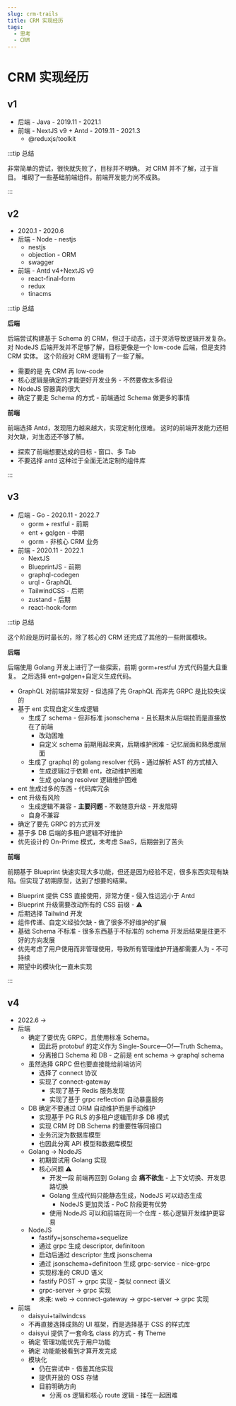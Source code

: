 ```yaml
---
slug: crm-trails
title: CRM 实现经历
tags:
  - 思考
  - CRM
---
```


# CRM 实现经历

## v1

- 后端 - Java - 2019.11 - 2021.1
- 前端 - NextJS v9 + Antd - 2019.11 - 2021.3
  - @reduxjs/toolkit

:::tip 总结

非常简单的尝试，很快就失败了，目标并不明确。
对 CRM 并不了解，过于盲目。
堆砌了一些基础前端组件。前端开发能力尚不成熟。

:::

## v2

- 2020.1 - 2020.6
- 后端 - Node - nestjs
  - nestjs
  - objection - ORM
  - swagger
- 前端 - Antd v4+NextJS v9
  - react-final-form
  - redux
  - tinacms

:::tip 总结

**后端**

后端尝试构建基于 Schema 的 CRM，但过于动态，过于灵活导致逻辑开发复杂。
对 NodeJS 后端开发并不足够了解，目标更像是一个 low-code 后端，但是支持 CRM 实体。
这个阶段对 CRM 逻辑有了一些了解。

- 需要的是 先 CRM 再 low-code
- 核心逻辑是确定的才能更好开发业务 - 不然要做太多假设
- NodeJS 容器真的很大
- 确定了要走 Schema 的方式 - 前端通过 Schema 做更多的事情

**前端**

前端选择 Antd，发现阻力越来越大，实现定制化很难。
这时的前端开发能力还相对欠缺，对生态还不够了解。

- 探索了前端想要达成的目标 - 窗口、多 Tab
- 不要选择 antd 这种过于全面无法定制的组件库

:::

## v3

- 后端 - Go - 2020.11 - 2022.7
  - gorm + restful - 前期
  - ent + gqlgen - 中期
  - gorm - 非核心 CRM 业务
- 前端 - 2020.11 - 2022.1
  - NextJS
  - BlueprintJS - 前期
  - graphql-codegen
  - urql - GraphQL
  - TailwindCSS - 后期
  - zustand - 后期
  - react-hook-form

:::tip 总结

这个阶段是历时最长的，除了核心的 CRM 还完成了其他的一些附属模块。

**后端**

后端使用 Golang 开发上进行了一些探索，前期 gorm+restful 方式代码量大且重复。
之后选择 ent+gqlgen+自定义生成代码。

- GraphQL 对前端非常友好 - 但选择了先 GraphQL 而非先 GRPC 是比较失误的
- 基于 ent 实现自定义生成逻辑
  - 生成了 schema - 但非标准 jsonschema - 且长期未从后端拉而是直接放在了前端
    - 改动困难
    - 自定义 schema 前期用起来爽，后期维护困难 - 记忆层面和熟悉度层面
  - 生成了 graphql 的 golang resolver 代码 - 通过解析 AST 的方式植入
    - 生成逻辑过于依赖 ent，改动维护困难
    - 生成 golang resolver 逻辑维护困难
- ent 生成过多的东西 - 代码库冗余
- ent 升级有风险
  - 生成逻辑不兼容 - **主要问题** - 不敢随意升级 - 开发阻碍
  - 自身不兼容
- 确定了要先 GRPC 的方式开发
- 基于多 DB 后端的多租户逻辑不好维护
- 优先设计的 On-Prime 模式，未考虑 SaaS，后期尝到了苦头

**前端**

前期基于 Blueprint 快速实现大多功能，但还是因为经验不足，很多东西实现有缺陷。但实现了初期原型，达到了想要的结果。

- Blueprint 提供 CSS 直接使用，非常方便 - 侵入性远远小于 Antd
- Blueprint 升级需要改动所有的 CSS 前缀 - ⚠️
- 后期选择 Tailwind 开发
- 组件传递、自定义经验欠缺 - 做了很多不好维护的扩展
- 基础 Schema 不标准 - 很多东西基于不标准的 schema 开发后结果是往更不好的方向发展
- 优先考虑了用户使用而非管理使用，导致所有管理维护开通都需要人为 - 不可持续
- 期望中的模块化一直未实现

:::

## v4

- 2022.6 ->
- 后端
  - 确定了要优先 GRPC，且使用标准 Schema。
    - 因此将 protobuf 的定义作为 Single-Source—Of—Truth Schema。
    - 分离接口 Schema 和 DB - 之前是 ent schema -> graphql schema
  - 虽然选择 GRPC 但也要直接能给前端访问
    - 选择了 connect 协议
    - 实现了 connect-gateway
      - 实现了基于 Redis 服务发现
      - 实现了基于 grpc reflection 自动暴露服务
  - DB 确定不要通过 ORM 自动维护而是手动维护
    - 实现基于 PG RLS 的多租户逻辑而非多 DB 模式
    - 实现 CRM 时 DB Schema 的重要性等同接口
    - 业务沉淀为数据库模型
    - 也因此分离 API 模型和数据库模型
  - Golang -> NodeJS
    - 初期尝试用 Golang 实现
    - 核心问题 ⚠️
      - 开发一段 前端再回到 Golang 会 **痛不欲生** - 上下文切换、开发思路切换
      - Golang 生成代码只能静态生成，NodeJS 可以动态生成
        - NodeJS 更加灵活 - PoC 阶段更有优势
      - 使用 NodeJS 可以和前端在同一个仓库 - 核心逻辑开发维护更容易
  - NodeJS
    - fastify+jsonschema+sequelize
    - 通过 grpc 生成 descriptor, definitoon
    - 启动后通过 descriptor 生成 jsonschema
    - 通过 jsonschema+definitoon 生成 grpc-service - nice-grpc
    - 实现标准的 CRUD 语义
    - fastify POST -> grpc 实现 - 类似 connect 语义
    - grpc-server -> grpc 实现
    - 未来: web -> connect-gateway -> grpc-server -> grpc 实现
- 前端
  - daisyui+tailwindcss
  - 不再直接选择成熟的 UI 框架，而是选择基于 CSS 的样式库
  - daisyui 提供了一套命名 class 的方式 - 有 Theme
  - 确定 管理功能优先于用户功能
  - 确定 功能能被看到才算开发完成
  - 模块化
    - 仍在尝试中 - 借鉴其他实现
    - 提供开放的 OSS 存储
    - 目前明确方向
      - 分离 os 逻辑和核心 route 逻辑 - 揉在一起困难
